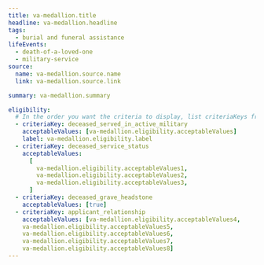 ```yaml
---
title: va-medallion.title
headline: va-medallion.headline
tags:
  - burial and funeral assistance
lifeEvents:
  - death-of-a-loved-one
  - military-service
source:
  name: va-medallion.source.name
  link: va-medallion.source.link

summary: va-medallion.summary

eligibility:
  # In the order you want the criteria to display, list criteriaKeys from the csv here, each followed by a comma-separated list of which values indicate eligibility for that criteria. Wrap individual values in quotes if they have inner commas.
  - criteriaKey: deceased_served_in_active_military
    acceptableValues: [va-medallion.eligibility.acceptableValues]
    label: va-medallion.eligibility.label
  - criteriaKey: deceased_service_status
    acceptableValues:
      [
        va-medallion.eligibility.acceptableValues1,
        va-medallion.eligibility.acceptableValues2,
        va-medallion.eligibility.acceptableValues3,
      ]
  - criteriaKey: deceased_grave_headstone
    acceptableValues: [true]
  - criteriaKey: applicant_relationship
    acceptableValues: [va-medallion.eligibility.acceptableValues4, 
    va-medallion.eligibility.acceptableValues5, 
    va-medallion.eligibility.acceptableValues6, 
    va-medallion.eligibility.acceptableValues7, 
    va-medallion.eligibility.acceptableValues8]
---
```

